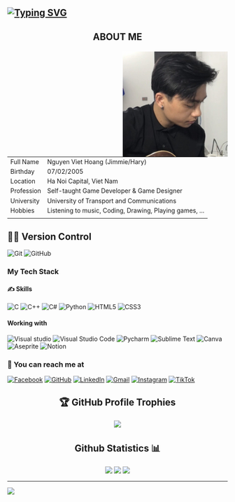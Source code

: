 ## <p align="left">[![Typing SVG](https://readme-typing-svg.demolab.com?font=Faculty+Glyphic&size=25&pause=1000&multiline=true&width=435&height=90&lines=Hello%2C+I'm+Harry+%F0%9F%98%B8;Welcome+to+my+Github+%F0%9F%8C%B8)](https://git.io/typing-svg)</p>

## <p align="center"> ABOUT ME </p>

<img align="right" src="NVH.png" width=240>

| | |
| - | - |
|Full Name      |Nguyen Viet Hoang (Jimmie/Hary)|
|Birthday       | 07/02/2005 |
|Location           | Ha Noi Capital, Viet Nam|
|Profession     | Self-taught Game Developer & Game Designer|
|University |    University of Transport and Communications|
|Hobbies         | Listening to music, Coding, Drawing, Playing games, ...   |
| | |


##

## 👨‍💻 Version Control
![Git](https://img.shields.io/static/v1?style=for-the-badge&message=Git&color=F05032&logo=Git&logoColor=FFFFFF&label=)
![GitHub](https://img.shields.io/badge/github-%23121011.svg?style=for-the-badge&logo=github&logoColor=white)

### My Tech Stack
#### ✍️ Skills
![C](https://img.shields.io/static/v1?style=for-the-badge&message=C&color=222222&logo=C&logoColor=A8B9CC&label=)
![C++](https://img.shields.io/static/v1?style=for-the-badge&message=C%2B%2B&color=00599C&logo=C%2B%2B&logoColor=FFFFFF&label=)
![C#](https://img.shields.io/badge/c%23-%23239120.svg?style=for-the-badge&logo=c-sharp&logoColor=white)
![Python](https://img.shields.io/static/v1?style=for-the-badge&message=Python&color=3776AB&logo=Python&logoColor=FFFFFF&label=)
![HTML5](https://img.shields.io/static/v1?style=for-the-badge&message=HTML5&color=E34F26&logo=HTML5&logoColor=FFFFFF&label=)
![CSS3](https://img.shields.io/static/v1?style=for-the-badge&message=CSS3&color=1572B6&logo=CSS3&logoColor=FFFFFF&label=)

#### Working with
![Visual studio](https://img.shields.io/badge/Visual%20studio-2A1B3F?logo=visual+studio&logoColor=975fdc&style=for-the-badge)
![Visual Studio Code](https://img.shields.io/badge/Visual%20Studio%20Code-0078d7.svg?style=for-the-badge&logo=visual-studio-code&logoColor=white)
![Pycharm](https://img.shields.io/badge/pycharm-000000.svg?style=for-the-badge&logo=pycharm&logoColor=white)
![Sublime Text](https://img.shields.io/badge/sublime_text-%23575757.svg?style=for-the-badge&logo=sublime-text&logoColor=important)
![Canva](https://img.shields.io/badge/Canva-%2300C4CC.svg?style=for-the-badge&logo=Canva&logoColor=white)
![Aseprite](https://img.shields.io/badge/Aseprite-FFFFFF?style=for-the-badge&logo=Aseprite&logoColor=#7D929E)
![Notion](https://img.shields.io/badge/Notion-%23000000.svg?style=for-the-badge&logo=notion&logoColor=white)

### 🥰 You can reach me at
[![Facebook](https://img.shields.io/badge/Facebook-%231877F2.svg?style=for-the-badge&logo=Facebook&logoColor=white)](https://www.facebook.com/huang.high.3/)
[![GitHub](https://img.shields.io/badge/github-%23121011.svg?style=for-the-badge&logo=github&logoColor=white)](https://github.com/NguyenVietHoang725)
[![LinkedIn](https://img.shields.io/badge/linkedin-%230077B5.svg?style=for-the-badge&logo=linkedin&logoColor=white)](https://www.linkedin.com/in/nguyen-viet-hoang-7a705b315/)
[![Gmail](https://img.shields.io/badge/Gmail-D14836?style=for-the-badge&logo=gmail&logoColor=white)](mailto:hoangnv725@gmail.com)
[![Instagram](https://img.shields.io/badge/Instagram-%23E4405F.svg?style=for-the-badge&logo=Instagram&logoColor=white)](https://www.instagram.com/__ng.naoh/)
[![TikTok](https://img.shields.io/badge/TikTok-%23000000.svg?style=for-the-badge&logo=TikTok&logoColor=white)](https://www.tiktok.com/@huanghigh)

##

## <p align="center"> 🏆 GitHub Profile Trophies</p>

<p align="center">
  
<img src="https://github-profile-trophy.vercel.app/?username=NguyenVietHoang725&theme=algolia&no-frame=false&no-bg=false&margin-w=4">
</p>

##
## <p align="center">Github Statistics 📊</p>

<div align="center">
<img height="125px" src="https://github-readme-stats.vercel.app/api?username=NguyenVietHoang725&theme=algolia&hide_border=false&include_all_commits=false&count_private=false" />
<img height="125px" src="https://github-readme-streak-stats.herokuapp.com/?user=NguyenVietHoang725&theme=algolia&hide_border=false" />
<img height="120px" src="https://github-readme-stats.vercel.app/api/top-langs/?username=NguyenVietHoang725&theme=algolia&hide_border=false&include_all_commits=false&count_private=false&layout=compact" />
</div>

---
[![](https://visitcount.itsvg.in/api?id=NguyenVietHoang725&icon=5&color=1)](https://visitcount.itsvg.in)

<!-- Proudly created with GPRM ( https://gprm.itsvg.in ) -->

<!---
NguyenVietHoang725/NguyenVietHoang725 is a ✨ special ✨ repository because its `README.md` (this file) appears on your GitHub profile.
You can click the Preview link to take a look at your changes.
--->
